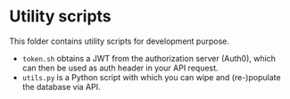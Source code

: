 # Utility scripts

This folder contains utility scripts for development purpose.

- `token.sh` obtains a JWT from the authorization server (Auth0), which can then be used as auth header in your API request.
- `utils.py` is a Python script with which you can wipe and (re-)populate the database via API.

